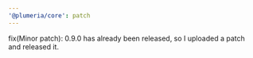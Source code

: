 ```yaml
---
'@plumeria/core': patch
---
```


fix(Minor patch): 0.9.0 has already been released, so I uploaded a patch and released it.
